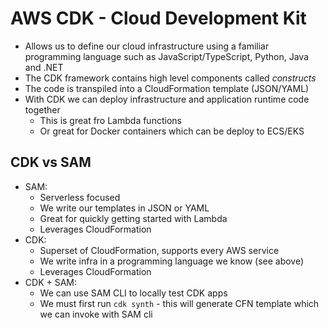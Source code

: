 # AWS CDK - Cloud Development Kit

- Allows us to define our cloud infrastructure using a familiar programming language such as JavaScript/TypeScript, Python, Java and .NET
- The CDK framework contains high level components called *constructs*
- The code is transpiled into a CloudFormation template (JSON/YAML)
- With CDK we can deploy infrastructure and application runtime code together
    - This is great fro Lambda functions
    - Or great for Docker containers which can be deploy to ECS/EKS

## CDK vs SAM

- SAM:
    - Serverless focused
    - We write our templates in JSON or YAML
    - Great for quickly getting started with Lambda
    - Leverages CloudFormation
- CDK:
    - Superset of CloudFormation, supports every AWS service
    - We write infra in a programming language we know (see above)
    - Leverages CloudFormation
- CDK + SAM:
    - We can use SAM CLI to locally test CDK apps
    - We must first run `cdk synth` -  this will generate CFN template which we can invoke with SAM cli
